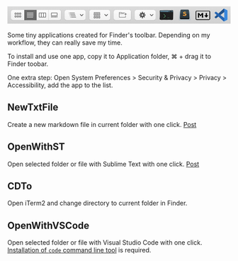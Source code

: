 ![](screenshot.png)

Some tiny applications created for Finder's toolbar. Depending on my workflow, they can really save my time.

To install and use one app, copy it to Application folder, ⌘ + drag it to Finder toobar. 

One extra step: Open System Preferences > Security & Privacy > Privacy > Accessibility, add the app to the list.

## NewTxtFile

Create a new markdown file in current folder with one click. [Post](https://herrkaefer.com/2018/03/14/create-new-text-file-from-finder-toolbar/)

## OpenWithST

Open selected folder or file with Sublime Text with one click. [Post](https://herrkaefer.com/2020/01/19/open-folder-or-file-with-sublime-text-from-finder-toolbar/)

## CDTo

Open iTerm2 and change directory to current folder in Finder.

## OpenWithVSCode

Open selected folder or file with Visual Studio Code with one click. [Installation of `code` command line tool](https://code.visualstudio.com/docs/setup/mac#:~:text=You%20can%20also%20run%20VS%20Code%20from%20the%20terminal%20by%20typing%20%27code%27%20after%20adding%20it%20to%20the%20path%3A) is required.